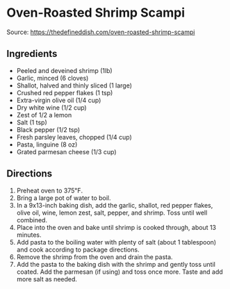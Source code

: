 # Oven-Roasted Shrimp Scampi

Source: https://thedefineddish.com/oven-roasted-shrimp-scampi

## Ingredients

- Peeled and deveined shrimp (1lb)
- Garlic, minced (6 cloves)
- Shallot, halved and thinly sliced (1 large)
- Crushed red pepper flakes (1 tsp)
- Extra-virgin olive oil (1/4 cup)
- Dry white wine (1/2 cup)
- Zest of 1/2 a lemon
- Salt (1 tsp)
- Black pepper (1/2 tsp)
- Fresh parsley leaves, chopped (1/4 cup)
- Pasta, linguine (8 oz)
- Grated parmesan cheese (1/3 cup)

## Directions

1. Preheat oven to 375℉.
2. Bring a large pot of water to boil.
3. In a 9x13-inch baking dish, add the garlic, shallot, red pepper flakes, olive oil, wine, lemon zest, salt, pepper, and shrimp. Toss until well combined.
4. Place into the oven and bake until shrimp is cooked through, about 13 minutes.
5. Add pasta to the boiling water with plenty of salt (about 1 tablespoon) and cook according to package directions.
6. Remove the shrimp from the oven and drain the pasta.
7. Add the pasta to the baking dish with the shrimp and gently toss until coated. Add the parmesan (if using) and toss once more. Taste and add more salt as needed.
